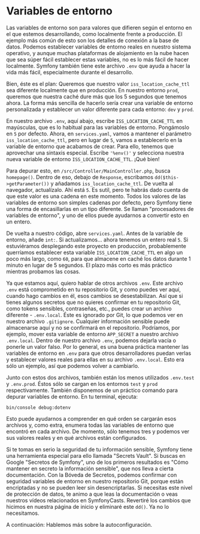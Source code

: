 # Variables de entorno

Las variables de entorno son para valores que difieren según el entorno en el que estemos desarrollando, como localmente frente a producción. El ejemplo más común de esto son los detalles de conexión a la base de datos. Podemos establecer variables de entorno reales en nuestro sistema operativo, y aunque muchas plataformas de alojamiento en la nube hacen que sea súper fácil establecer estas variables, no es lo más fácil de hacer localmente. Symfony también tiene este archivo `.env` que ayuda a hacer la vida más fácil, especialmente durante el desarrollo.

Bien, éste es el plan: Queremos que nuestro valor `iss_location_cache_ttl` sea diferente localmente que en producción. En nuestro entorno `prod`, queremos que nuestra caché dure más que los 5 segundos que tenemos ahora. La forma más sencilla de hacerlo sería crear una variable de entorno personalizada y establecer un valor diferente para cada entorno: `dev` y `prod`.

En nuestro archivo `.env`, aquí abajo, escribe `ISS_LOCATION_CACHE_TTL` en mayúsculas, que es lo habitual para las variables de entorno. Pongámoslo en `5` por defecto. Ahora, en `services.yaml`, vamos a mantener el parámetro `iss_location_cache_ttl`, pero en lugar de `5`, vamos a establecerlo en la variable de entorno que acabamos de crear. Para ello, tenemos que aprovechar una sintaxis especial. Escribe `'%env()'` y selecciona nuestra nueva variable de entorno `ISS_LOCATION_CACHE_TTL`. ¡Qué bien!

Para depurar esto, en `/src/Controller/MainController.php`, busca `homepage()`. Dentro de eso, debajo de `Response`, escribamos `dd($this->getParameter())` y añadamos `iss_location_cache_ttl`. De vuelta al navegador, actualízalo. Ahí está `5`. Es sutil, pero te habrás dado cuenta de que este valor es una cadena en este momento. Todos los valores de las variables de entorno son simples cadenas por defecto, pero Symfony tiene una forma de encasillarlas en un tipo diferente. Se llaman "procesadores de variables de entorno", y uno de ellos puede ayudarnos a convertir esto en un entero.

De vuelta a nuestro código, abre `services.yaml`. Antes de la variable de entorno, añade `int:`. Si actualizamos... ahora tenemos un entero real `5`. Si estuviéramos desplegando este proyecto en producción, probablemente querríamos establecer esta variable `ISS_LOCATION_CACHE_TTL` en algo un poco más largo, como `60`, para que almacene en caché los datos durante 1 minuto en lugar de 5 segundos. El plazo más corto es más práctico mientras probamos las cosas.

Ya que estamos aquí, quiero hablar de otros archivos `.env`. Este archivo `.env` está comprometido en tu repositorio Git, y como puedes ver aquí, cuando hago cambios en él, esos cambios se desestabilizan. Así que si tienes algunos secretos que no quieres confirmar en tu repositorio Git, como tokens sensibles, contraseñas, etc., puedes crear un archivo diferente - `.env.local`. Éste es ignorado por Git, lo que podemos ver en nuestro archivo `.gitignore`. Cualquier información sensible puede almacenarse aquí y no se confirmará en el repositorio. Podríamos, por ejemplo, mover esta variable de entorno `APP_SECRET` a nuestro archivo `.env.local`. Dentro de nuestro archivo `.env`, podemos dejarla vacía o ponerle un valor falso. Por lo general, es una buena práctica mantener las variables de entorno en `.env` para que otros desarrolladores puedan verlas y establecer valores reales para ellas en su archivo `.env.local`. Esto era sólo un ejemplo, así que podemos volver a cambiarlo.

Junto con estos dos archivos, también están los menos utilizados `.env.test` y `.env.prod`. Éstos sólo se cargan en los entornos `test` y `prod` respectivamente. También disponemos de un práctico comando para depurar variables de entorno. En tu terminal, ejecuta:

```terminal
bin/console debug:dotenv
```

Esto puede ayudarnos a comprender en qué orden se cargarán esos archivos y, como extra, enumera todas las variables de entorno que encontró en cada archivo. De momento, sólo tenemos tres y podemos ver sus valores reales y en qué archivos están configurados.

Si te tomas en serio la seguridad de tu información sensible, Symfony tiene una herramienta especial para ello llamada "Secrets Vault". Si buscas en Google "Secretos de Symfony", uno de los primeros resultados es "Cómo mantener en secreto la información sensible", que nos lleva a cierta documentación. Con la Bóveda de Secretos, podemos confirmar con seguridad variables de entorno en nuestro repositorio Git, porque están encriptadas y no se pueden leer sin desencriptarlas. Si necesitas este nivel de protección de datos, te animo a que leas la documentación o veas nuestros vídeos relacionados en SymfonyCasts. Revertiré los cambios que hicimos en nuestra página de inicio y eliminaré este `dd()`. Ya no lo necesitamos.

A continuación: Hablemos más sobre la autoconfiguración.

